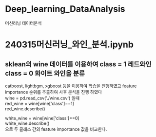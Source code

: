 # Deep_learning_DataAnalysis
 머신러닝 데이터분석

# 240315머신러닝_와인_분석.ipynb
## sklean의 wine 데이터를 이용하여 class = 1 레드와인 class = 0 화이트 와인을 분류     
catboost, lightbgm, xgboost 등을 이용하여 학습을 진행하였고 feature importance 순위를 추출하여 사후 분석을 진행 하였다    
wine = pd.read_csv('./wine.csv') 일때    
red_wine = wine[wine['class']==1]    
red_wine.describe()    

white_wine = wine[wine['class']==0]    
white_wine.describe()    
으로 두 클래스 간의 feature importance 값을 비교한다.    
